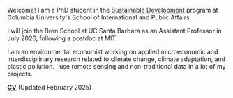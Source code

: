 
Welcome! I am a PhD student in the [Sustainable Development](https://www.sipa.columbia.edu/academics/programs/phd-sustainable-development) program at Columbia University's School of International and Public Affairs.

I will join the Bren School at UC Santa Barbara as an Assistant Professor in July 2026, following a postdoc at MIT.

I am an environmental economist working on applied microeconomic and interdisciplinary research related to climate change, climate adaptation, and plastic pollution. I use remote sensing and non-traditional data in a lot of my projects.
 
__[CV](/pdf/apapp_cv.pdf)__ (Updated February 2025)
